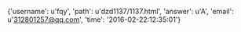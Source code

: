 {'username': u'fqy', 'path': u'dzd1137/1137.html', 'answer': u'A', 'email': u'312801257@qq.com', 'time': '2016-02-22:12:35:01'}